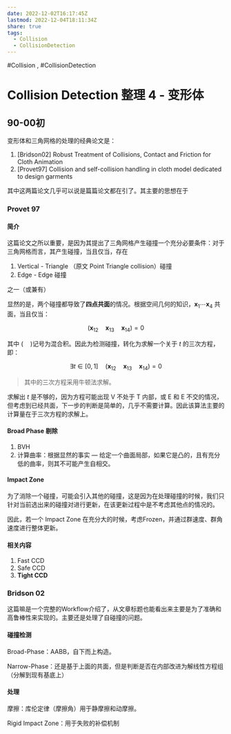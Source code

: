 ```yaml
---
date: 2022-12-02T16:17:45Z
lastmod: 2022-12-04T18:11:34Z
share: true
tags:
  - Collision
  - CollisionDetection
---
```



#Collision , #CollisionDetection 

# Collision Detection 整理 4 - 变形体

## 90-00初

变形体和三角网格的处理的经典论文是：

1. [Bridson02] Robust Treatment of Collisions, Contact and Friction for Cloth Animation
2. [Provet97] Collision and self-collision handling in cloth model dedicated to design garments

其中这两篇论文几乎可以说是篇篇论文都在引了。其主要的思想在于

### Provet 97

#### 简介

这篇论文之所以重要，是因为其提出了三角网格产生碰撞一个充分必要条件：对于三角网格而言，其产生碰撞，当且仅当，存在

1. Vertical - Triangle （原文 Point Triangle collision）碰撞
2. Edge - Edge 碰撞

之一（或兼有）

显然的是，两个碰撞都导致了**四点共面**的情况。根据空间几何的知识，$\mathbf x_{1}\cdots\mathbf x_4$ 共面，当且仅当：

$$
(\mathbf x_{12}\quad \mathbf x_{13} \quad \mathbf x_{14}) = 0
$$

其中 $(\quad )$记号为混合积。因此为检测碰撞，转化为求解一个关于 $t$ 的三次方程，即：

$$
\exists t \in [0, 1]\quad (\mathbf x_{12}\quad \mathbf x_{13} \quad \mathbf x_{14}) = 0
$$

> 其中的三次方程采用牛顿法求解。

求解出 $t$ 是不够的，因为方程可能出现 V 不处于 T 内部，或 E 和 E 不交的情况，但考虑到已经共面，下一步的判断是简单的，几乎不需要计算。因此该算法主要的计算量在于三次方程的求解上。

#### Broad Phase 剔除

1. BVH
2. 计算曲率：根据显然的事实 — 给定一个曲面局部，如果它是凸的，且有充分低的曲率，则其不可能产生自相交。

#### Impact Zone

为了消除一个碰撞，可能会引入其他的碰撞，这是因为在处理碰撞的时候，我们只针对当前选出来的碰撞对进行更新，在该更新过程中是不考虑其他点的情况的。

因此，若一个 Impact Zone 在充分大的时候，考虑Frozen，并通过群速度、群角速度进行整体更新。

#### 相关内容

1. Fast CCD
2. Safe CCD
3. **Tight CCD**

### Bridson 02

这篇嘛是一个完整的Workflow介绍了，从文章标题也能看出来主要是为了准确和高鲁棒性来实现的。主要还是处理了自碰撞的问题。

#### 碰撞检测

Broad-Phase：AABB，自下而上构造。

Narrow-Phase：还是基于上面的共面，但是判断是否在内部改进为解线性方程组（分解到现有基底上）

#### 处理

摩擦：库伦定律（摩擦角）用于静摩擦和动摩擦。

Rigid Impact Zone：用于失败的补偿机制
